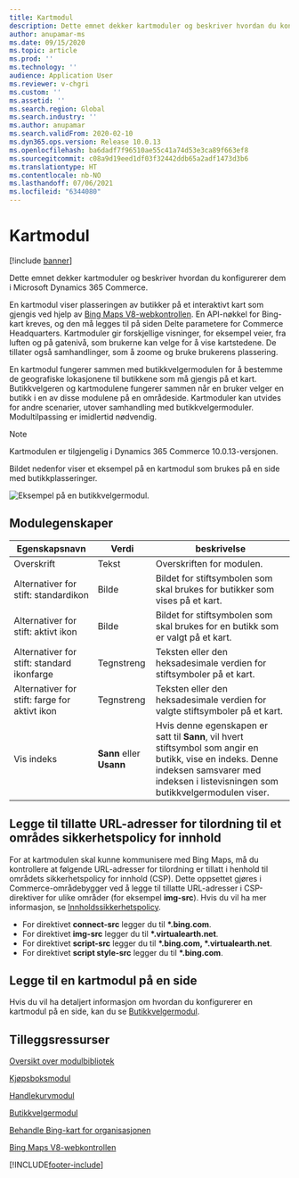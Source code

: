 ```yaml
---
title: Kartmodul
description: Dette emnet dekker kartmoduler og beskriver hvordan du konfigurerer dem i Microsoft Dynamics 365 Commerce.
author: anupamar-ms
ms.date: 09/15/2020
ms.topic: article
ms.prod: ''
ms.technology: ''
audience: Application User
ms.reviewer: v-chgri
ms.custom: ''
ms.assetid: ''
ms.search.region: Global
ms.search.industry: ''
ms.author: anupamar
ms.search.validFrom: 2020-02-10
ms.dyn365.ops.version: Release 10.0.13
ms.openlocfilehash: ba6dadf7f96510ae55c41a74d53e3ca89f663ef8
ms.sourcegitcommit: c08a9d19eed1df03f32442ddb65a2adf1473d3b6
ms.translationtype: HT
ms.contentlocale: nb-NO
ms.lasthandoff: 07/06/2021
ms.locfileid: "6344080"
---
```

# <a name="map-module"></a>Kartmodul

[!include [banner](includes/banner.md)]


Dette emnet dekker kartmoduler og beskriver hvordan du konfigurerer dem i Microsoft Dynamics 365 Commerce.

En kartmodul viser plasseringen av butikker på et interaktivt kart som gjengis ved hjelp av [Bing Maps V8-webkontrollen](/bingmaps/v8-web-control/). En API-nøkkel for Bing-kart kreves, og den må legges til på siden Delte parametere for Commerce Headquarters. Kartmoduler gir forskjellige visninger, for eksempel veier, fra luften og på gatenivå, som brukerne kan velge for å vise kartstedene. De tillater også samhandlinger, som å zoome og bruke brukerens plassering.

En kartmodul fungerer sammen med butikkvelgermodulen for å bestemme de geografiske lokasjonene til butikkene som må gjengis på et kart. Butikkvelgeren og kartmodulene fungerer sammen når en bruker velger en butikk i en av disse modulene på en områdeside. Kartmoduler kan utvides for andre scenarier, utover samhandling med butikkvelgermoduler. Modultilpassing er imidlertid nødvendig.

> [!NOTE]
> Kartmodulen er tilgjengelig i Dynamics 365 Commerce 10.0.13-versjonen.

Bildet nedenfor viser et eksempel på en kartmodul som brukes på en side med butikkplasseringer.

![Eksempel på en butikkvelgermodul.](./media/ecommerce-Storelocator.PNG)

## <a name="module-properties"></a>Modulegenskaper

| Egenskapsnavn             | Verdi                 | beskrivelse |
|---------------------------|-----------------------|-------------|
| Overskrift | Tekst | Overskriften for modulen. |
| Alternativer for stift: standardikon | Bilde | Bildet for stiftsymbolen som skal brukes for butikker som vises på et kart. |
| Alternativer for stift: aktivt ikon | Bilde | Bildet for stiftsymbolen som skal brukes for en butikk som er valgt på et kart. |
| Alternativer for stift: standard ikonfarge | Tegnstreng | Teksten eller den heksadesimale verdien for stiftsymboler på et kart. |
| Alternativer for stift: farge for aktivt ikon | Tegnstreng | Teksten eller den heksadesimale verdien for valgte stiftsymboler på et kart. |
| Vis indeks | **Sann** eller **Usann** | Hvis denne egenskapen er satt til **Sann**, vil hvert stiftsymbol som angir en butikk, vise en indeks. Denne indeksen samsvarer med indeksen i listevisningen som butikkvelgermodulen viser. |

## <a name="add-allowed-mapping-urls-to-a-sites-content-security-policy-directives"></a>Legge til tillatte URL-adresser for tilordning til et områdes sikkerhetspolicy for innhold

For at kartmodulen skal kunne kommunisere med Bing Maps, må du kontrollere at følgende URL-adresser for tilordning er tillatt i henhold til områdets sikkerhetspolicy for innhold (CSP). Dette oppsettet gjøres i Commerce-områdebygger ved å legge til tillatte URL-adresser i CSP-direktiver for ulike områder (for eksempel **img-src**). Hvis du vil ha mer informasjon, se [Innholdssikkerhetspolicy](manage-csp.md). 

- For direktivet **connect-src** legger du til **&#42;.bing.com**.
- For direktivet **img-src** legger du til **&#42;.virtualearth.net**.
- For direktivet **script-src** legger du til **&#42;.bing.com, &#42;.virtualearth.net**.
- For direktivet **script style-src** legger du til **&#42;.bing.com**.

## <a name="add-a-map-module-to-a-page"></a>Legge til en kartmodul på en side

Hvis du vil ha detaljert informasjon om hvordan du konfigurerer en kartmodul på en side, kan du se [Butikkvelgermodul](store-selector.md). 
 
## <a name="additional-resources"></a>Tilleggsressurser

[Oversikt over modulbibliotek](starter-kit-overview.md)

[Kjøpsboksmodul](add-buy-box.md)

[Handlekurvmodul](add-cart-module.md)

[Butikkvelgermodul](store-selector.md)

[Behandle Bing-kart for organisasjonen](./dev-itpro/manage-bing-maps.md)

[Bing Maps V8-webkontrollen](/bingmaps/v8-web-control/)


[!INCLUDE[footer-include](../includes/footer-banner.md)]